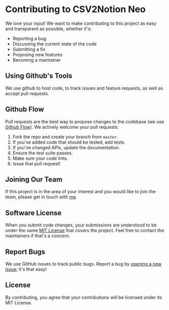 # Contributing to CSV2Notion Neo
We love your input! We want to make contributing to this project as easy and transparent as possible, whether it's:

- Reporting a bug
- Discussing the current state of the code
- Submitting a fix
- Proposing new features
- Becoming a maintainer

## Using Github's Tools
We use github to host code, to track issues and feature requests, as well as accept pull requests.

## Github Flow
Pull requests are the best way to propose changes to the codebase (we use [Github Flow](https://docs.github.com/en/get-started/quickstart/github-flow)). We actively welcome your pull requests:

1. Fork the repo and create your branch from `master`.
2. If you've added code that should be tested, add tests.
3. If you've changed APIs, update the documentation.
4. Ensure the test suite passes.
5. Make sure your code lints.
6. Issue that pull request!

## Joining Our Team
If this project is in the area of your interest and you would like to join the team, please get in touch with [me](https://twitter.com/IAmVigneswaran).

## Software License
When you submit code changes, your submissions are understood to be under the same [MIT License](http://choosealicense.com/licenses/mit/) that covers the project. Feel free to contact the maintainers if that's a concern.

## Report Bugs
We use GitHub issues to track public bugs. Report a bug by [opening a new issue](https://github.com/TheAcharya/csv2notion-neo/issues); it's that easy!

## License
By contributing, you agree that your contributions will be licensed under its MIT License.
